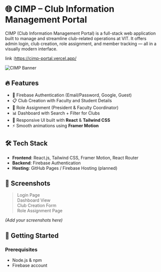 # 🌐 CIMP – Club Information Management Portal

CIMP (Club Information Management Portal) is a full-stack web application built to manage and streamline club-related operations at VIT. It offers admin login, club creation, role assignment, and member tracking — all in a visually modern interface.

link :https://cimp-portal.vercel.app/

![CIMP Banner](https://img.collegepravesh.com/2015/12/Vellore-Institute-of-Technology-Logo.png)

## 🔥 Features

- 🔐 Firebase Authentication (Email/Password, Google, Guest)
- 📋 Club Creation with Faculty and Student Details
- 👥 Role Assignment (President & Faculty Coordinator)
- 📊 Dashboard with Search + Filter for Clubs
- 🎨 Responsive UI built with **React** & **Tailwind CSS**
- ⚡ Smooth animations using **Framer Motion**

## 🛠️ Tech Stack

- **Frontend**: React.js, Tailwind CSS, Framer Motion, React Router
- **Backend**: Firebase Authentication
- **Hosting**: GitHub Pages / Firebase Hosting (planned)

## 📸 Screenshots

> Login Page  
> Dashboard View  
> Club Creation Form  
> Role Assignment Page  

*(Add your screenshots here)*

## 🚀 Getting Started

### Prerequisites
- Node.js & npm
- Firebase account

